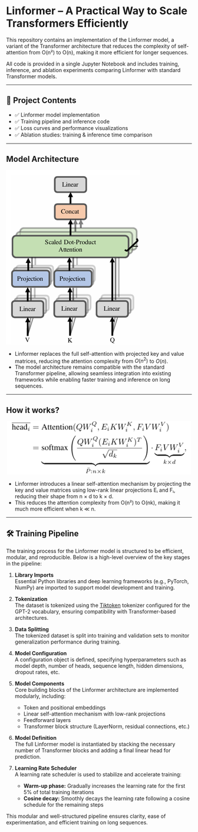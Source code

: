 # Linformer – A Practical Way to Scale Transformers Efficiently

This repository contains an implementation of the Linformer model, a variant of the Transformer architecture that reduces the complexity of self-attention from O(n²) to O(n), making it more efficient for longer sequences.

All code is provided in a single Jupyter Notebook and includes training, inference, and ablation experiments comparing Linformer with standard Transformer models.

---

## 📓 Project Contents

- ✅ Linformer model implementation  
- ✅ Training pipeline and inference code  
- ✅ Loss curves and performance visualizations  
- ✅ Ablation studies: training & inference time comparison  

---

## Model Architecture
![Architecture](Assets/Architecture.png)

- Linformer replaces the full self-attention with projected key and value matrices, reducing the attention complexity from $O(n^2)$ to $O(n)$.
- The model architecture remains compatible with the standard Transformer pipeline, allowing seamless integration into existing frameworks while enabling faster training and inference on long sequences.

---

## How it works?

<p align="center">
  <img src="Assets/model_equation.png" alt="Model Equation" width="500"/>
</p>

- Linformer introduces a linear self-attention mechanism by projecting the key and value matrices using low-rank linear projections Eᵢ and Fᵢ, reducing their shape from n × d to k × d.
- This reduces the attention complexity from O(n²) to O(nk), making it much more efficient when k ≪ n.

---

## 🛠️ Training Pipeline

The training process for the Linformer model is structured to be efficient, modular, and reproducible. Below is a high-level overview of the key stages in the pipeline:

1. **Library Imports**  
   Essential Python libraries and deep learning frameworks (e.g., PyTorch, NumPy) are imported to support model development and training.

2. **Tokenization**  
   The dataset is tokenized using the [Tiktoken](https://github.com/openai/tiktoken) tokenizer configured for the GPT-2 vocabulary, ensuring compatibility with Transformer-based architectures.

3. **Data Splitting**  
   The tokenized dataset is split into training and validation sets to monitor generalization performance during training.

4. **Model Configuration**  
   A configuration object is defined, specifying hyperparameters such as model depth, number of heads, sequence length, hidden dimensions, dropout rates, etc.

5. **Model Components**  
   Core building blocks of the Linformer architecture are implemented modularly, including:
   - Token and positional embeddings  
   - Linear self-attention mechanism with low-rank projections  
   - Feedforward layers  
   - Transformer block structure (LayerNorm, residual connections, etc.)

6. **Model Definition**  
   The full Linformer model is instantiated by stacking the necessary number of Transformer blocks and adding a final linear head for prediction.

7. **Learning Rate Scheduler**  
   A learning rate scheduler is used to stabilize and accelerate training:
   - **Warm-up phase:** Gradually increases the learning rate for the first 5% of total training iterations  
   - **Cosine decay:** Smoothly decays the learning rate following a cosine schedule for the remaining steps

This modular and well-structured pipeline ensures clarity, ease of experimentation, and efficient training on long sequences.
